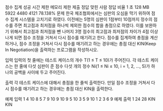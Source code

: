 점수 집계 성공
시간 제한	메모리 제한	제출	정답	맞힌 사람	정답 비율
1 초	128 MB	5922	4480	4121	78.138%
문제
한국 체조협회에서는 심판의 오심을 막기 위하여 점수 집계 시스템을 고치기로 하였다. 이전에는 5명의 심판이 1점부터 10점까지 정수의 점수를 주면 최고점과 최저점을 하나씩 제외한 점수의 합을 총점으로 하였다. 이를 보완하기 위해서 최고점과 최저점을 뺀 나머지 3명 점수의 최고점과 최저점의 차이가 4점 이상 나게 되면 점수 조정을 거쳐서 다시 점수를 매기려고 한다. 점수를 집계하여 총점을 계산하거나, 점수 조정을 거쳐서 다시 점수를 매기려고 하는 경우에는 총점 대신 KIN(Keep In Negotiation)을 출력하는 프로그램을 작성하시오.

입력
입력의 첫 줄에는 테스트 케이스의 개수 T(1 ≤ T ≤ 10)가 주어진다. 각 테스트 케이스는 한 줄에 다섯 심판이 준 점수 다섯 개의 정수 Ni(1 ≤ Ni ≤ 10, i = 1, 2, ..., 5)가 하나의 공백을 사이에 두고 주어진다.

출력
각 테스트 케이스에 대해서 총점을 한 줄씩 출력한다. 만일 점수 조정을 거쳐서 다시 점수를 매기려고 하는 경우에는 총점 대신 KIN을 출력한다.

예제 입력 1 
4
10 8 5 7 9
10 9 10 9 5
10 3 5 9 10
1 2 3 6 9
예제 출력 1 
24
28
KIN
KIN
